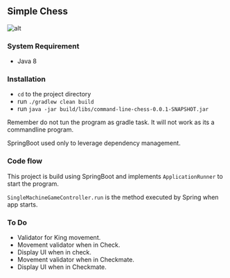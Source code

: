 ## Simple Chess
![alt](https://bitbucket.org/chandrakantap/simple-chess/src/master/Screenshot.png)
### System Requirement

- Java 8

### Installation
- `cd` to the project directory
- run `./gradlew clean build`
- run `java -jar build/libs/command-line-chess-0.0.1-SNAPSHOT.jar`

Remember do not tun the program as gradle task. It will not work as its a commandline program.

SpringBoot used only to leverage dependency management.

### Code flow
This project is build using SpringBoot and implements `ApplicationRunner` to start the program.

`SingleMachineGameController.run` is the method executed by Spring when app starts.



### To Do
- Validator for King movement.
- Movement validator when in Check.
- Display UI when in check.
- Movement validator when in Checkmate.
- Display UI when in Checkmate.